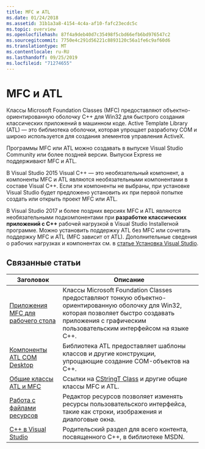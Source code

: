 ```yaml
---
title: MFC и ATL
ms.date: 01/24/2018
ms.assetid: 31b1a3a8-4154-4c4a-af10-fafc23ecdc5c
ms.topic: overview
ms.openlocfilehash: 87f4a9deb40d7c35498f5cbd66efb6bd976547c2
ms.sourcegitcommit: 7750e4c291d56221c8893120c56a1fe6c9af60d6
ms.translationtype: MT
ms.contentlocale: ru-RU
ms.lasthandoff: 09/25/2019
ms.locfileid: "71274655"
---
```

# <a name="mfc-and-atl"></a>MFC и ATL

Классы Microsoft Foundation Classes (MFC) предоставляют объектно-ориентированную оболочку C++ для Win32 для быстрого создания классических приложений в машинном коде. Active Template Library (ATL) — это библиотека оболочки, которая упрощает разработку COM и широко используется для создания элементов управления ActiveX.

Программы MFC или ATL можно создавать в выпуске Visual Studio Community или более поздней версии. Выпуски Express не поддерживают MFC и ATL.

В Visual Studio 2015 Visual C++ — это необязательный компонент, а компоненты MFC и ATL являются необязательными компонентами в составе Visual C++. Если эти компоненты не выбраны, при установке Visual Studio будет предложено установить их при первой попытке создать или открыть проект MFC или ATL.

В Visual Studio 2017 и более поздних версиях MFC и ATL являются необязательными подкомпонентами при **разработке классических приложений с C++**  рабочей нагрузкой в Visual Studio Installerной программе. Можно установить поддержку ATL без MFC или сочетать поддержку MFC и ATL (MFC зависит от ATL). Дополнительные сведения о рабочих нагрузках и компонентах см. в [статье Установка Visual Studio](/visualstudio/install/install-visual-studio).

## <a name="related-articles"></a>Связанные статьи

|Заголовок|Описание|
|-----------|-----------------|
|[Приложения MFC для рабочего стола](../mfc/mfc-desktop-applications.md)|Классы Microsoft Foundation Classes предоставляют тонкую объектно-ориентированную оболочку для Win32, которая позволяет быстро создавать приложения с графическим пользовательским интерфейсом на языке C++.|
|[Компоненты ATL COM Desktop](../atl/atl-com-desktop-components.md)|Библиотека ATL предоставляет шаблоны классов и другие конструкции, упрощающие создание COM-объектов на C++.|
|[Общие классы ATL и MFC](../atl-mfc-shared/atl-mfc-shared-classes.md)|Ссылки на [CStringT Class](../atl-mfc-shared/reference/cstringt-class.md) и другие общие классы MFC и ATL.|
|[Работа с файлами ресурсов](../windows/working-with-resource-files.md)|Редактор ресурсов позволяет изменять ресурсы пользовательского интерфейса, такие как строки, изображения и диалоговые окна.|
|[C++ в Visual Studio](../overview/visual-cpp-in-visual-studio.md)|Родительский раздел для всего контента, посвященного C++, в библиотеке MSDN.|